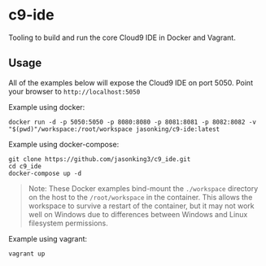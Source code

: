 # c9-ide

Tooling to build and run the core Cloud9 IDE in Docker and Vagrant.

## Usage

All of the examples below will expose the Cloud9 IDE on port 5050.  Point your browser to `http://localhost:5050`

Example using docker:

```
docker run -d -p 5050:5050 -p 8080:8080 -p 8081:8081 -p 8082:8082 -v "$(pwd)"/workspace:/root/workspace jasonking/c9-ide:latest
```

Example using docker-compose:

```
git clone https://github.com/jasonking3/c9_ide.git
cd c9_ide
docker-compose up -d
```

> Note: These Docker examples bind-mount the `./workspace` directory on the host to the `/root/workspace` in the container. This allows the workspace to survive a restart of the container, but it may not work well on Windows due to differences between Windows and Linux filesystem permissions.

Example using vagrant:
```
vagrant up
```
